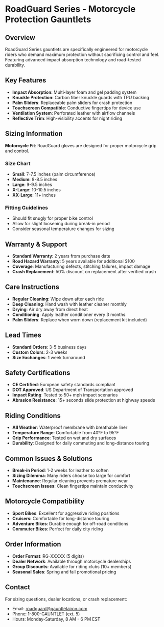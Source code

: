 # RoadGuard Series - Motorcycle Protection Gauntlets

## Overview

RoadGuard Series gauntlets are specifically engineered for motorcycle riders who demand maximum protection without sacrificing control and feel. Featuring advanced impact absorption technology and  road-tested durability.

## Key Features

- **Impact Absorption**: Multi-layer foam and gel padding system
- **Knuckle Protection**: Carbon fiber knuckle guards with TPU backing
- **Palm Sliders**: Replaceable palm sliders for crash protection
- **Touchscreen Compatible**: Conductive fingertips for device use
- **Ventilation System**: Perforated leather with airflow channels
- **Reflective Trim**: High-visibility accents for night riding

## Sizing Information

**Motorcycle Fit**: RoadGuard gloves are designed for proper motorcycle grip and control.

### Size Chart

- **Small**: 7-7.5 inches (palm circumference)
- **Medium**: 8-8.5 inches
- **Large**: 9-9.5 inches
- **X-Large**: 10-10.5 inches
- **XX-Large**: 11+ inches

### Fitting Guidelines

- Should fit snugly for proper bike control
- Allow for slight loosening during break-in period
- Consider seasonal temperature changes for sizing

## Warranty & Support

- **Standard Warranty**: 2 years from purchase date
- **Road Hazard Warranty**: 5 years available for additional $100
- **Coverage**: Manufacturing defects, stitching failures, impact damage
- **Crash Replacement**: 50% discount on replacement after verified crash

## Care Instructions

- **Regular Cleaning**: Wipe down after each ride
- **Deep Cleaning**: Hand wash with leather cleaner monthly
- **Drying**: Air dry away from direct heat
- **Conditioning**: Apply leather conditioner every 3 months
- **Palm Sliders**: Replace when worn down (replacement kit included)

## Lead Times

- **Standard Orders**: 3-5 business days
- **Custom Colors**: 2-3 weeks
- **Size Exchanges**: 1 week turnaround

## Safety Certifications

- **CE Certified**: European safety standards compliant
- **DOT Approved**: US Department of Transportation approved
- **Impact Rating**: Tested to 50+ mph impact scenarios
- **Abrasion Resistance**: 15+ seconds slide protection at highway speeds

## Riding Conditions

- **All Weather**: Waterproof membrane with breathable liner
- **Temperature Range**: Comfortable from 40°F to 95°F
- **Grip Performance**: Tested on wet and dry surfaces
- **Durability**: Designed for daily commuting and long-distance touring

## Common Issues & Solutions

- **Break-in Period**: 1-2 weeks for leather to soften
- **Sizing Dilemma**: Many riders choose too large for comfort
- **Maintenance**: Regular cleaning prevents premature wear
- **Touchscreen Issues**: Clean fingertips maintain conductivity

## Motorcycle Compatibility

- **Sport Bikes**: Excellent for aggressive riding positions
- **Cruisers**: Comfortable for long-distance touring
- **Adventure Bikes**: Durable enough for off-road conditions
- **Commuter Bikes**: Perfect for daily city riding

## Order Information

- **Order Format**: RG-XXXXX (5 digits)
- **Dealer Network**: Available through motorcycle dealerships
- **Group Discounts**: Available for riding clubs (10+ members)
- **Seasonal Sales**: Spring and fall promotional pricing

## Contact

For sizing questions, dealer locations, or crash replacement:

- Email: roadguard@gauntletairon.com
- Phone: 1-800-GAUNTLET (ext. 5)
- Hours: Monday-Saturday, 8 AM - 6 PM EST
